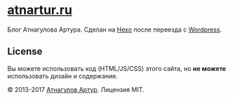 # [atnartur.ru](http://atnartur.ru)

Блог Атнагулова Артура. Сделан на [Hexo](https://hexo.io/) после переезда с [Wordpress](http://wordpress.org/).

## License

Вы можете использовать код (HTML/JS/CSS) этого сайта, но **не можете** использовать дизайн и содержание.

&copy; 2013-2017 [Атнагулов Артур](http://i.atnartur.ru). Лицензия MIT.
